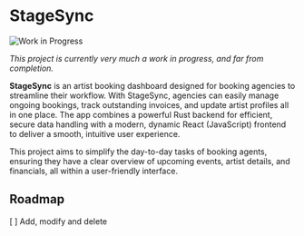 # StageSync

![Work in Progress](https://img.shields.io/badge/status-WIP-yellow)

*This project is currently very much a work in progress, and far from completion.*

**StageSync** is an artist booking dashboard designed for booking agencies to streamline their workflow. With StageSync, agencies can easily manage ongoing bookings, track outstanding invoices, and update artist profiles all in one place. The app combines a powerful Rust backend for efficient, secure data handling with a modern, dynamic React (JavaScript) frontend to deliver a smooth, intuitive user experience.

This project aims to simplify the day-to-day tasks of booking agents, ensuring they have a clear overview of upcoming events, artist details, and financials, all within a user-friendly interface.

## Roadmap
[ ] Add, modify and delete 